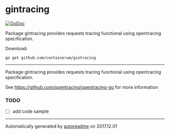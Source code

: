 # gintracing

[![GoDoc](https://godoc.org/github.com/containerum/gintracing?status.png)](https://godoc.org/github.com/containerum/gintracing)

Package gintracing provides requests tracing functional using opentracing specification.

Download:
```shell
go get github.com/containerum/gintracing
```

* * *
Package gintracing provides requests tracing functional using opentracing specification.

See https://github.com/opentracing/opentracing-go for more information

### TODO
- [ ] add code sample

* * *
Automatically generated by [autoreadme](https://github.com/jimmyfrasche/autoreadme) on 2017.12.01
